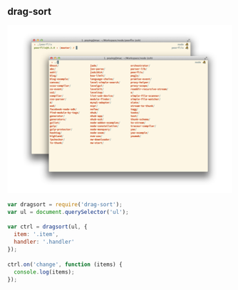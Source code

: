 drag-sort
---------

![screenshot](./screenshot.png)

```javascript
var dragsort = require('drag-sort');
var ul = document.querySelector('ul');

var ctrl = dragsort(ul, {
  item: '.item',
  handler: '.handler'
});

ctrl.on('change', function (items) {
  console.log(items);
});
```
